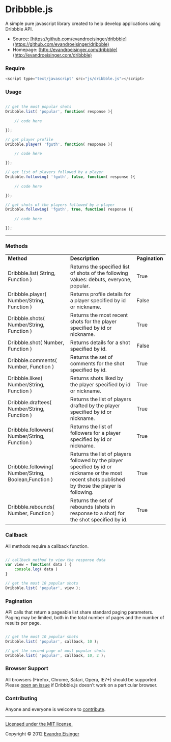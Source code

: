 Dribbble.js
========

A simple pure javascript library created to help develop applications using Dribbble API.

* Source: [https://github.com/evandroeisinger/dribbble](https://github.com/evandroeisinger/dribbble)
* Homepage: [http://evandroeisinger.com/dribbble](http://evandroeisinger.com/dribbble)

### Require

``` js
<script type="text/javascript" src="js/dribbble.js"></script>
```

### Usage

``` js

// get the most popular shots
Dribbble.list( 'popular', function( response ){
	
	// code here

});

// get player profile
Dribbble.player( 'fguth', function( response ){
	
	// code here

});

// get list of players followed by a player 
Dribbble.following( 'fguth', false, function( response ){
	
	// code here

});

// get shots of the players followed by a player 
Dribbble.following( 'fguth', true, function( response ){
	
	// code here

});

```

----

### Methods

<table>
  <tr>
    <td><strong>Method</strong></td>
    <td><strong>Description</strong></td>
    <td><strong>Pagination</strong></td>
  </tr>
  <tr>
    <td>Dribbble.list( String, Function )</td>
    <td>Returns the specified list of shots of the following values: debuts, everyone, popular.</td>
    <td>True</td>
  </tr>
  <tr>
    <td>Dribbble.player( Number/String, Function )</td>
    <td>Returns profile details for a player specified by id or nickname.</td>
    <td>False</td>
  </tr>
  <tr>
    <td>Dribbble.shots( Number/String, Function )</td>
    <td>Returns the most recent shots for the player specified by id or nickname.</td>
    <td>True</td>
  </tr>
  <tr>
    <td>Dribbble.shot( Number, Function )</td>
    <td>Returns details for a shot specified by id.</td>
    <td>False</td>
  </tr>
  <tr>
    <td>Dribbble.comments( Number, Function )</td>
    <td>Returns the set of comments for the shot specified by id.</td>
    <td>True</td>
  </tr>
  <tr>
    <td>Dribbble.likes( Number/String, Function )</td>
    <td>Returns shots liked by the player specified by id or nickname.</td>
    <td>True</td>
  </tr>
  <tr>
    <td>Dribbble.draftees( Number/String, Function )</td>
    <td>Returns the list of players drafted by the player specified by id or nickname.</td>
    <td>True</td>
  </tr>
  <tr>
    <td>Dribbble.followers( Number/String, Function )</td>
    <td>Returns the list of followers for a player specified by id or nickname.</td>
    <td>True</td>
  </tr>
   <tr>
    <td>Dribbble.following( Number/String, Boolean,Function )</td>
    <td>Returns the list of players followed by the player specified by id or nickname or the most recent shots published by those the player is following.</td>
    <td>True</td>
  </tr>
   <tr>
    <td>Dribbble.rebounds( Number, Function )</td>
    <td>Returns the set of rebounds (shots in response to a shot) for the shot specified by id.</td>
    <td>True</td>
  </tr>
</table>

### Callback

All methods require a callback function.

``` js

// callback method to view the response data
var view = function( data ) {
	console.log( data )
}

// get the most 10 popular shots
Dribbble.list( 'popular', view );

```

### Pagination

API calls that return a pageable list share standard paging parameters. Paging may be limited, both in the total number of pages and the number of results per page.

``` js

// get the most 10 popular shots
Dribbble.list( 'popular', callback, 10 );

// get the second page of most popular shots
Dribbble.list( 'popular', callback, 10, 2 );

```

### Browser Support

All browsers (Firefox, Chrome, Safari, Opera, IE7+) should be supported. Please [open an issue](https://github.com/evandroeisinger/dribbble/issues) if Dribbble.js doesn't work on a particular browser.

### Contributing

Anyone and everyone is welcome to [contribute](https://github.com/evandroeisinger/dribbble/fork).

----

[Licensed under the MIT license.](http://www.opensource.org/licenses/mit-license.php)

Copyright © 2012 [Evandro Eisinger](http://evandroeisinger.com)